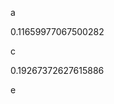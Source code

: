 a
<!--START:foo-->
0.11659977067500282
<!--END:foo-->
c
<!--START:bar-->
0.19267372627615886
<!--END:bar-->
e
